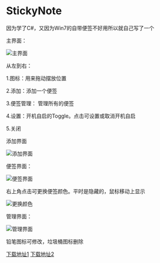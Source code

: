 # StickyNote

因为学了C#，又因为Win7的自带便签不好用所以就自己写了一个

主界面：

![主界面](https://raw.githubusercontent.com/adensW/Toolbox/master/Image01/StickyNoteMain.jpg)

从左到右：

1.图标：用来拖动摆放位置

2.添加：添加一个便签

3.便签管理： 管理所有的便签

4.设置：开机自启的Toggle。点击可设置或取消开机自启

5.关闭

添加界面

![添加界面](https://raw.githubusercontent.com/adensW/Toolbox/master/Image01/stickynoteAddForm.jpg)

便签界面：

![便签界面](https://raw.githubusercontent.com/adensW/Toolbox/master/Image01/note.jpg)

右上角点击可更换便签颜色。平时是隐藏的，鼠标移动上显示

![更换颜色](https://raw.githubusercontent.com/adensW/Toolbox/master/Image01/changecolor.jpg)


管理界面：

![管理界面](https://raw.githubusercontent.com/adensW/Toolbox/master/Image01/manager%20form.jpg)

铅笔图标可修改，垃圾桶图标删除


[下载地址1](https://github.com/adensW/StickyNote/blob/master/adensSticky/adensSticky/Express/SingleImage/DiskImages/DISK1/setup.exe)
[下载地址2](http://www.adens.cn/Gadget/app/StickyNotes.exe)